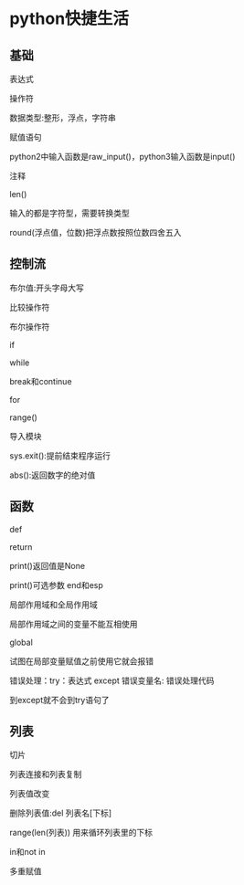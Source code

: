 # python快捷生活

## 基础

表达式

操作符

数据类型:整形，浮点，字符串

赋值语句

python2中输入函数是raw_input()，python3输入函数是input()

注释

len()

输入的都是字符型，需要转换类型

round(浮点值，位数)把浮点数按照位数四舍五入

## 控制流

布尔值:开头字母大写

比较操作符

布尔操作符

if

while

break和continue

for

range()

导入模块

sys.exit():提前结束程序运行

abs():返回数字的绝对值

## 函数

def

return

print()返回值是None

print()可选参数 end和esp

局部作用域和全局作用域

局部作用域之间的变量不能互相使用

global

试图在局部变量赋值之前使用它就会报错

错误处理：try：表达式 except 错误变量名: 错误处理代码

到except就不会到try语句了

## 列表

切片

列表连接和列表复制

列表值改变

删除列表值:del 列表名[下标]

range(len(列表)) 用来循环列表里的下标

in和not in

多重赋值